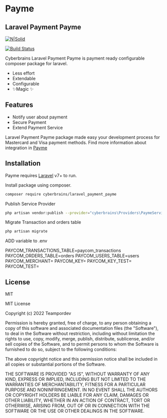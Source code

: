 # Payme

## Laravel Payment Payme

[![N|Solid](https://cldup.com/dTxpPi9lDf.thumb.png)](https://cyberbrains.uz)

[![Build Status](https://travis-ci.org/joemccann/dillinger.svg?branch=master)](https://github.com/cyberbrains/laravel_payment_octo)

Cyberbrains Laravel Payment Payme is payment ready configurable composer package for laravel.

- Less effort
- Extendable
- Configurable
- ✨Magic ✨

## Features

- Notify user about payment
- Secure Payment
- Extend Payment Service

Laravel Payment Payme package made easy your development process for Mastercard and Visa payment methods.
Find more information about integration in [Payme](https://help.octo.uz/ru/s-chego-nachat)

## Installation

Payme requires [Laravel](https://laravel.com/) v7+ to run.

Install package using composer.

```sh
composer require cyberbrains/laravel_payment_payme
```

Publish Service Provider

```sh
php artisan vendor:publish --provider="cyberbrains\Providers\PaymeServiceProvider" --tag="config"
```

Migrate Transaction and orders table

```sh
php artisan migrate
```

ADD variable to .env

PAYCOM_TRANSACTIONS_TABLE=paycom_transactions
PAYCOM_ORDERS_TABLE=orders
PAYCOM_USERS_TABLE=users
PAYCOM_MERCHANT=
PAYCOM_KEY=
PAYCOM_KEY_TEST=
PAYCOM_TEST=

## License

MIT

MIT License

Copyright (c) 2022 Teampordev

Permission is hereby granted, free of charge, to any person obtaining a copy
of this software and associated documentation files (the "Software"), to deal
in the Software without restriction, including without limitation the rights
to use, copy, modify, merge, publish, distribute, sublicense, and/or sell
copies of the Software, and to permit persons to whom the Software is
furnished to do so, subject to the following conditions:

The above copyright notice and this permission notice shall be included in all
copies or substantial portions of the Software.

THE SOFTWARE IS PROVIDED "AS IS", WITHOUT WARRANTY OF ANY KIND, EXPRESS OR
IMPLIED, INCLUDING BUT NOT LIMITED TO THE WARRANTIES OF MERCHANTABILITY,
FITNESS FOR A PARTICULAR PURPOSE AND NONINFRINGEMENT. IN NO EVENT SHALL THE
AUTHORS OR COPYRIGHT HOLDERS BE LIABLE FOR ANY CLAIM, DAMAGES OR OTHER
LIABILITY, WHETHER IN AN ACTION OF CONTRACT, TORT OR OTHERWISE, ARISING FROM,
OUT OF OR IN CONNECTION WITH THE SOFTWARE OR THE USE OR OTHER DEALINGS IN THE
SOFTWARE.

